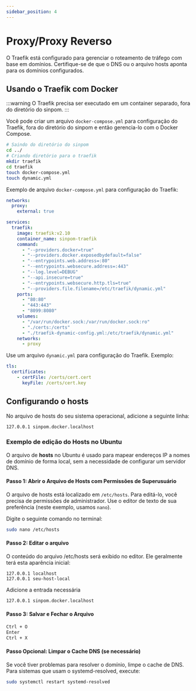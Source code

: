 ```yaml
---
sidebar_position: 4
---
```


# Proxy/Proxy Reverso

O Traefik está configurado para gerenciar o roteamento de tráfego com base em domínios. Certifique-se de que o DNS ou o arquivo hosts aponta para os domínios configurados.

## Usando o Traefik com Docker

:::warning
O Traefik precisa ser executado em um container separado, fora do diretório do sinpom.
:::

Você pode criar um arquivo `docker-compose.yml` para configuração do Traefik, fora do diretório do sinpom e então gerencia-lo com o Docker Compose.

```bash
# Saindo do diretório do sinpom
cd ../
# Criando diretório para o traefik
mkdir traefik
cd traefik
touch docker-compose.yml
touch dynamic.yml
```

Exemplo de arquivo `docker-compose.yml` para configuração do Traefik:

```yaml
networks:
  proxy:
    external: true

services:
  traefik:
    image: traefik:v2.10
    container_name: sinpom-traefik
    command:
      - "--providers.docker=true"
      - "--providers.docker.exposedbydefault=false"
      - "--entrypoints.web.address=:80"
      - "--entrypoints.websecure.address=:443"
      - "--log.level=DEBUG"
      - "--api.insecure=true"
      - "--entrypoints.websecure.http.tls=true"
      - "--providers.file.filename=/etc/traefik/dynamic.yml"
    ports:
      - "80:80"
      - "443:443"
      - "8099:8080"
    volumes:
      - "/var/run/docker.sock:/var/run/docker.sock:ro"
      - "./certs:/certs"
      - "./traefik-dynamic-config.yml:/etc/traefik/dynamic.yml"
    networks:
      - proxy
```

Use um arquivo `dynamic.yml` para configuração do Traefik. Exemplo:

```yaml
tls:
  certificates:
    - certFile: /certs/cert.cert
      keyFile: /certs/cert.key
```

## Configurando o hosts

No arquivo de hosts do seu sistema operacional, adicione a seguinte linha:

```bash
127.0.0.1 sinpom.docker.localhost
```

### **Exemplo de edição do Hosts no Ubuntu**

O arquivo de **hosts** no Ubuntu é usado para mapear endereços IP a nomes de domínio de forma local, sem a necessidade de configurar um servidor DNS.

#### **Passo 1: Abrir o Arquivo de Hosts com Permissões de Superusuário**

O arquivo de hosts está localizado em `/etc/hosts`. Para editá-lo, você precisa de permissões de administrador. Use o editor de texto de sua preferência (neste exemplo, usamos `nano`).

Digite o seguinte comando no terminal:

```bash
sudo nano /etc/hosts
```

#### **Passo 2: Editar o arquivo**

O conteúdo do arquivo /etc/hosts será exibido no editor. Ele geralmente terá esta aparência inicial:

```plain
127.0.0.1 localhost
127.0.0.1 seu-host-local
```

Adicione a entrada necessária

```bash
127.0.0.1 sinpom.docker.localhost
```

#### **Passo 3: Salvar e Fechar o Arquivo**

```bash
Ctrl + O
Enter
Ctrl + X
```

#### **Passo Opcional: Limpar o Cache DNS (se necessário)**

Se você tiver problemas para resolver o domínio, limpe o cache de DNS. Para sistemas que usam o systemd-resolved, execute:

```bash
sudo systemctl restart systemd-resolved
```

